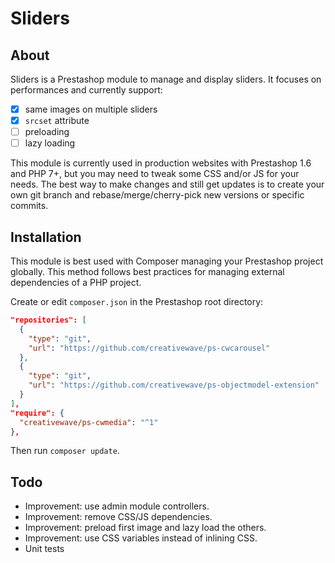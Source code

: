 # Sliders

## About

Sliders is a Prestashop module to manage and display sliders. It focuses on performances and currently support:

- [x] same images on multiple sliders
- [x] `srcset` attribute
- [ ] preloading
- [ ] lazy loading

This module is currently used in production websites with Prestashop 1.6 and PHP 7+, but you may need to tweak some CSS and/or JS for your needs. The best way to make changes and still get updates is to create your own git branch and rebase/merge/cherry-pick new versions or specific commits.

## Installation

This module is best used with Composer managing your Prestashop project globally. This method follows best practices for managing external dependencies of a PHP project.

Create or edit `composer.json` in the Prestashop root directory:

```json
"repositories": [
  {
    "type": "git",
    "url": "https://github.com/creativewave/ps-cwcarousel"
  },
  {
    "type": "git",
    "url": "https://github.com/creativewave/ps-objectmodel-extension"
  }
],
"require": {
  "creativewave/ps-cwmedia": "^1"
},

```

Then run `composer update`.

## Todo

* Improvement: use admin module controllers.
* Improvement: remove CSS/JS dependencies.
* Improvement: preload first image and lazy load the others.
* Improvement: use CSS variables instead of inlining CSS.
* Unit tests
